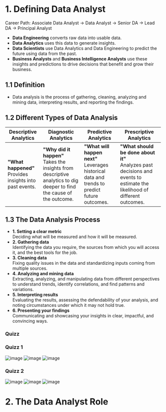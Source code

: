 # 1. Defining Data Analyst
Career Path: Associate Data Analyst -> Data Analyst -> Senior DA -> Lead DA -> Principal Analyst

- **Data Engineering** converts raw data into usable data.
- **Data Analytics** uses this data to generate insights.
- **Data Scientists** use Data Analytics and Data Engineering to predict the future using data from the past.
- **Business Analysts** and **Business Intelligence Analysts** use these insights and predictions to drive decisions that benefit and grow their business.

## 1.1 Definition
- Data analysis is the process of gathering, cleaning, analyzing and mining data, interpreting results, and reporting the findings.

## 1.2 Different Types of Data Analysis

| Descriptive Analytics | Diagnostic Analytics | Predictive Analytics | Prescriptive Analytics |
|------------------------|-----------------------|-----------------------|-------------------------|
| **"What happened"**<br>Provides insights into past events. | **"Why did it happen"**<br>Takes the insights from descriptive analytics to dig deeper to find the cause of the outcome. | **"What will happen next"**<br>Leverages historical data and trends to predict future outcomes. | **"What should be done about it"**<br>Analyzes past decisions and events to estimate the likelihood of different outcomes. |

## 1.3 The Data Analysis Process

- **1. Setting a clear metric**  
  Deciding what will be measured and how it will be measured.
- **2. Gathering data**  
  Identifying the data you require, the sources from which you will access it, and the best tools for the job.
- **3. Cleaning data**  
  Fixing quality issues in the data and standardizing inputs coming from multiple sources.
- **4. Analyzing and mining data**  
  Extracting, analyzing, and manipulating data from different perspectives to understand trends, identify correlations, and find patterns and variations.
- **5. Interpreting results**  
  Evaluating the results, assessing the defendability of your analysis, and noting circumstances under which it may not hold true.
- **6. Presenting your findings**  
  Communicating and showcasing your insights in clear, impactful, and convincing ways.

### Quizz
  ### Quizz 1
  ![image](https://github.com/user-attachments/assets/bf943b7b-5af6-4655-a53a-0d1e0b4f7a33)
  ![image](https://github.com/user-attachments/assets/0251da2c-7d1c-43d2-bd28-e39c3b1a1904)
  ![image](https://github.com/user-attachments/assets/a251ccdb-e951-4218-82cc-9f5c00ba6861)

### Quizz 2
  ![image](https://github.com/user-attachments/assets/8932225e-c118-490e-8f99-8ff8cee31561)
  ![image](https://github.com/user-attachments/assets/e296a8d0-c883-4857-babf-5fee3a8d5b0d)
  ![image](https://github.com/user-attachments/assets/653a8988-a03c-4b6e-8f23-cf1a4e2857ab)

# 2. The Data Analyst Role





